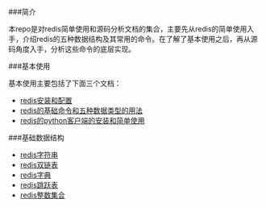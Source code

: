 ###简介

本repo是对redis简单使用和源码分析文档的集合，主要先从redis的简单使用入手，介绍redis的五种数据结构及其常用的命令。在了解了基本使用之后，再从源码角度入手，分析这些命令的底层实现。

###基本使用

基本使用主要包括了下面三个文档：

- [redis安装和配置](usage/redis_setup.md)
- [redis的基础命令和五种数据类型的用法](usage/redis_usage.md)
- [redis的python客户端的安装和简单使用](usage/redis_py_client.md)

###基础数据结构

- [redis字符串](structure/redis_string.md)
- [redis双链表](structure/redis_doublelinklist.md)
- [redis字典](structure/redis_dict.md)
- [redis跳跃表](structure/redis_skiplist.md)
- [redis整数集合](structure/redis_intset.md)





